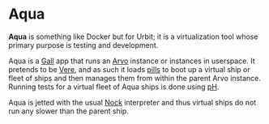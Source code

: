 # Aqua

**Aqua** is something like Docker but for Urbit; it is a virtualization tool whose primary purpose is testing and development.

Aqua is a [Gall](/glossary/gall) app that runs an [Arvo](/glossary/arvo) instance or instances in userspace. It pretends to be [Vere](/glossary/vere), and as such it loads [pills](/glossary/pill) to boot up a virtual ship or fleet of ships and then manages them from within the parent Arvo instance. Running tests for a virtual fleet of Aqua ships is done using [pH](/glossary/ph).

Aqua is jetted with the usual [Nock](/glossary/nock) interpreter and thus virtual ships do not run any slower than the parent ship.
